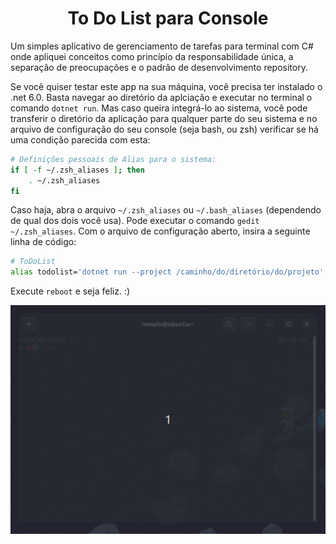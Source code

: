<div align="center">
    <h1>To Do List para Console</h1>
</div>

Um simples aplicativo de gerenciamento de tarefas para terminal com C# onde apliquei conceitos como princípio da responsabilidade única, a separação de preocupações e o padrão de desenvolvimento repository.

Se você quiser testar este app na sua máquina, você precisa ter instalado o .net 6.0. Basta navegar ao diretório da aplciação e executar no terminal o comando `dotnet run`. Mas caso queira integrá-lo ao sistema, você pode transferir o diretório da aplicação para qualquer parte do seu sistema e no arquivo de configuração do seu console (seja bash, ou zsh) verificar se há uma condição parecida com esta:

```zsh
# Definições pessoais de Alias para o sistema:
if [ -f ~/.zsh_aliases ]; then
    . ~/.zsh_aliases
fi
```

Caso haja, abra o arquivo `~/.zsh_aliases` ou `~/.bash_aliases` (dependendo de qual dos dois você usa). Pode executar o comando `gedit ~/.zsh_aliases`. Com o arquivo de configuração aberto, insira a seguinte linha de código:

```zsh
# ToDoList
alias todolist='dotnet run --project /caminho/do/diretório/do/projeto'
```

Execute `reboot` e seja feliz. :)

<div align="center">
    <img src="https://github.com/romulodeoliveira/To-Do-List-for-Console/blob/main/img/img1.gif">
</div>

